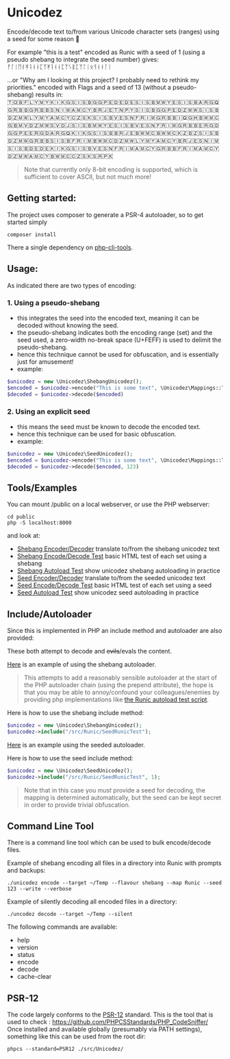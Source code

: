 # Unicodez
Encode/decode text to/from various Unicode character sets (ranges) using a seed for some reason 🤷

For example "this is a test" encoded as Runic with a seed of 1 (using a pseudo shebang to integrate the seed number) gives:
ᚡ﻿ᛚᛁᛖᚰᛡᛑᚮᛅᛈᛉᛡᛑᚮᛅᛈᛉᛊᛔᛈᛉᛚᛁᛟᛩᚮᛅᛚᛁ

...or "Why am I looking at this project? I probably need to rethink my priorities." encoded with Flags and a seed of 13 (without a pseudo-shebang) results in:  
🇹🇴🇧🇫🇱🇾🇲🇾🇰🇮🇰🇬🇸🇮🇸🇧🇬🇬🇵🇪🇩🇪🇩🇪🇸🇮🇸🇧🇲🇼🇾🇪🇸🇮🇸🇧🇦🇷🇬🇶🇬🇷🇧🇧🇬🇷🇧🇧🇸🇳🇮🇲🇦🇲🇨🇾🇧🇷🇯🇪🇹🇳🇵🇾🇸🇮🇸🇧🇬🇬🇵🇪🇩🇿🇲🇼🇸🇮🇸🇧🇩🇿🇲🇼🇱🇾🇲🇾🇦🇲🇨🇾🇨🇿🇸🇰🇸🇮🇸🇧🇻🇪🇸🇳🇫🇷🇮🇲🇬🇷🇧🇧🇮🇶🇬🇭🇧🇼🇲🇨🇬🇧🇲🇻🇩🇿🇲🇼🇸🇻🇩🇯🇸🇮🇸🇧🇲🇼🇾🇪🇸🇮🇸🇧🇻🇪🇸🇳🇫🇷🇮🇲🇬🇷🇧🇧🇪🇷🇬🇩🇬🇬🇵🇪🇪🇷🇬🇩🇦🇷🇬🇶🇰🇮🇰🇬🇸🇮🇸🇧🇧🇷🇯🇪🇧🇼🇲🇨🇧🇼🇲🇨🇰🇿🇧🇿🇸🇮🇸🇧🇩🇿🇲🇼🇬🇷🇧🇧🇸🇮🇸🇧🇫🇷🇮🇲🇧🇼🇲🇨🇩🇿🇲🇼🇱🇾🇲🇾🇦🇲🇨🇾🇧🇷🇯🇪🇸🇳🇮🇲🇸🇮🇸🇧🇩🇪🇩🇪🇰🇮🇰🇬🇸🇮🇸🇧🇻🇪🇸🇳🇫🇷🇮🇲🇦🇲🇨🇾🇬🇷🇧🇧🇫🇷🇮🇲🇦🇲🇨🇾🇩🇿🇲🇼🇦🇲🇨🇾🇧🇼🇲🇨🇨🇿🇸🇰🇸🇷🇵🇰

> Note that currently only 8-bit encoding is supported, which is sufficient to cover ASCII, but not much more!

## Getting started:
The project uses composer to generate a PSR-4 autoloader, so to get started simply
```
composer install
```
There a single dependency on [php-cli-tools](https://github.com/wp-cli/php-cli-tools).

## Usage:
As indicated there are two types of encoding:
### 1. Using a pseudo-shebang
- this integrates the seed into the encoded text, meaning it can be decoded without knowing the seed.
- the pseudo-shebang indicates both the encoding range (set) and the seed used, a zero-width no-break space (U+FEFF) is 
  used to delimit the pseudo-shebang.
- hence this technique cannot be used for obfuscation, and is essentially just for amusement!
- example:
```php
$unicodez = new \Unicodez\ShebangUnicodez();
$encoded = $unicodez->encode("This is some text", \Unicodez\Mappings::TEXT_RUNIC, 123);
$decoded = $unicodez->decode($encoded)
```

### 2. Using an explicit seed
- this means the seed must be known to decode the encoded text.
- hence this technique can be used for basic obfuscation.
- example:
```php
$unicodez = new \Unicodez\SeedUnicodez();
$encoded = $unicodez->encode("This is some text", \Unicodez\Mappings::TEXT_RUNIC, 123);
$decoded = $unicodez->decode($encoded, 123)
```

## Tools/Examples
You can mount /public on a local webserver, or use the PHP webserver:
```
cd public
php -S localhost:8000
```
and look at:
- [Shebang Encoder/Decoder](./public/shebang-encoder-decoder.php) translate to/from the shebang unicodez text
- [Shebang Encode/Decode Test](./public/shebang-encode-decode-test.php) basic HTML test of each set using a shebang
- [Shebang Autoload Test](./public/shebang-autoload-test.php) show unicodez shebang autoloading in practice
- [Seed Encoder/Decoder](./public/seed-encoder-decoder.php) translate to/from the seeded unicodez text
- [Seed Encode/Decode Test](./public/shebang-encode-decode-test.php) basic HTML test of each set using a seed
- [Seed Autoload Test](./public/shebang-autoload-test.php) show unicodez seed autoloading in practice


## Include/Autoloader
Since this is implemented in PHP an include method and autoloader are also provided:

These both attempt to decode and ~~evils~~/evals the content.

[Here](./public/shebang-autoload-test.php) is an example of using the shebang autoloader.

> This attempts to add a reasonably sensible autoloader at the start of the PHP autoloader chain
> (using the prepend attribute), the hope is that you may be able to annoy/confound your colleagues/enemies by
> providing php implementations like [the Runic autoload test script](./src/Runic/ShebangRunicTest.php).

Here is how to use the shebang include method:
```php
$unicodez = new \Unicodez\ShebangUnicodez();
$unicodez->include("/src/Runic/SeedRunicTest");
```

[Here](./public/seed-autoload-test.php) is an example using the seeded autoloader.

Here is how to use the seed include method:
```php
$unicodez = new \Unicodez\SeedUnicodez();
$unicodez->include("/src/Runic/SeedRunicTest", 1);
```
> Note that in this case you *must* provide a seed for decoding, the mapping is determined automatically,
> but the seed can be kept secret in order to provide trivial obfuscation.

## Command Line Tool
There is a command line tool which can be used to bulk encode/decode files.

Example of shebang encoding all files in a directory into Runic with prompts and backups:
```shell
./unicodez encode --target ~/Temp --flavour shebang --map Runic --seed 123 --write --verbose
```

Example of silently decoding all encoded files in a directory:
```shell
./uncodez decode --target ~/Temp --silent
```

The following commands are available:
- help
- version
- status
- encode
- decode
- cache-clear

## PSR-12
The code largely conforms to the [PSR-12](https://www.php-fig.org/psr/psr-12/) standard.
This is the tool that is used to check : https://github.com/PHPCSStandards/PHP_CodeSniffer/
Once installed and available globally (presumably via PATH settings), something like this can be used from the root dir:
```
phpcs --standard=PSR12 ./src/Unicodez/
```

